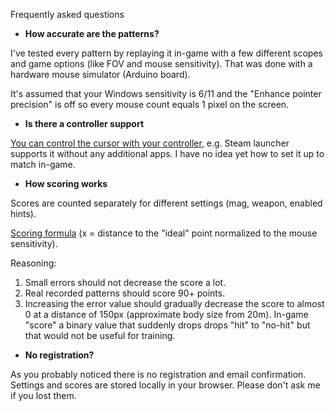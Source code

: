 Frequently asked questions

- **How accurate are the patterns?**

I've tested every pattern by replaying it in-game with a few different scopes and game options (like FOV and mouse sensitivity). That was done with a hardware mouse simulator (Arduino board).

It's assumed that your Windows sensitivity is 6/11 and the "Enhance pointer precision" is off so every mouse count equals 1 pixel on the screen.

- **Is there a controller support**

[You can control the cursor with your controller](https://uk.pcmag.com/controllers-accessories/132034/how-to-turn-your-game-controller-into-a-computer-mouse), e.g. Steam launcher supports it without any additional apps. I have no idea yet how to set it up to match in-game.

- **How scoring works**

Scores are counted separately for different settings (mag, weapon, enabled hints).

[Scoring formula](https://www.desmos.com/calculator/csaihi8x3j) (x = distance to the "ideal" point normalized to the mouse sensitivity).

Reasoning:
1. Small errors should not decrease the score a lot.
2. Real recorded patterns should score 90+ points.
3. Increasing the error value should gradually decrease the score to almost 0 at a distance of 150px (approximate body size from 20m).
   In-game "score" a binary value that suddenly drops drops "hit" to "no-hit" but that would not be useful for training.

- **No registration?**

As you probably noticed there is no registration and email confirmation.
Settings and scores are stored locally in your browser. Please don't ask me if you lost them.